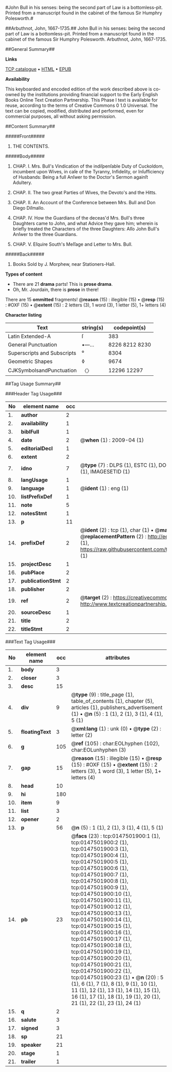 #John Bull in his senses: being the second part of Law is a bottomless-pit. Printed from a manuscript found in the cabinet of the famous Sir Humphry Polesworth.#

##Arbuthnot, John, 1667-1735.##
John Bull in his senses: being the second part of Law is a bottomless-pit. Printed from a manuscript found in the cabinet of the famous Sir Humphry Polesworth.
Arbuthnot, John, 1667-1735.

##General Summary##

**Links**

[TCP catalogue](http://www.ota.ox.ac.uk/tcp/)  • 
[HTML](http://tei.it.ox.ac.uk/tcp/Texts-HTML/free/004/004770081.html)  • 
[EPUB](http://tei.it.ox.ac.uk/tcp/Texts-EPUB/free/004/004770081.epub)

**Availability**

This keyboarded and encoded edition of the
	       work described above is co-owned by the institutions
	       providing financial support to the Early English Books
	       Online Text Creation Partnership. This Phase I text is
	       available for reuse, according to the terms of Creative
	       Commons 0 1.0 Universal. The text can be copied,
	       modified, distributed and performed, even for
	       commercial purposes, all without asking permission.


##Content Summary##

#####Front#####

1. THE CONTENTS.

#####Body#####

1. CHAP. I. Mrs. Bull's Vindication of the indiſpenſable Duty of Cuckoldom, incumbent upon Wives, in caſe of the Tyranny, Infidelity, or Inſufficiency of Husbands: Being a full Anſwer to the Doctor's Sermon againſt Adultery.

1. CHAP. II. The two great Parties of Wives, the Devoto's and the Hitts.

1. CHAP. II. An Account of the Conference between Mrs. Bull and Don Diego Diſmallo.

1. CHAP. IV. How the Guardians of the deceas'd Mrs. Bull's three Daughters came to John, and what Advice they gave him; wherein is briefly treated the Characters of the three Daughters: Alſo John Bull's Anſwer to the three Guardians.

1. CHAP. V. Eſquire South's Meſſage and Letter to Mrs. Bull.

#####Back#####

1. Books Sold by J. Morphew, near Stationers-Hall.

**Types of content**

  * There are 21 **drama** parts! This is **prose drama**.
  * Oh, Mr. Jourdain, there is **prose** in there!

There are 15 **ommitted** fragments! 
 @__reason__ (15) : illegible (15)  •  @__resp__ (15) : #OXF (15)  •  @__extent__ (15) : 2 letters (3), 1 word (3), 1 letter (5), 1+ letters (4)

**Character listing**


|Text|string(s)|codepoint(s)|
|---|---|---|
|Latin Extended-A|ſ|383|
|General Punctuation|•—…|8226 8212 8230|
|Superscripts             and Subscripts|⁰|8304|
|Geometric Shapes|◊|9674|
|CJKSymbolsandPunctuation|〈〉|12296 12297|

##Tag Usage Summary##

###Header Tag Usage###

|No|element name|occ|attributes|
|---|---|---|---|
|1.|__author__|2||
|2.|__availability__|1||
|3.|__biblFull__|1||
|4.|__date__|2| @__when__ (1) : 2009-04 (1)|
|5.|__editorialDecl__|1||
|6.|__extent__|2||
|7.|__idno__|7| @__type__ (7) : DLPS (1), ESTC (1), DOCNO (1), TCP (1), GALEDOCNO (1), CONTENTSET (1), IMAGESETID (1)|
|8.|__langUsage__|1||
|9.|__language__|1| @__ident__ (1) : eng (1)|
|10.|__listPrefixDef__|1||
|11.|__note__|5||
|12.|__notesStmt__|1||
|13.|__p__|11||
|14.|__prefixDef__|2| @__ident__ (2) : tcp (1), char (1)  •  @__matchPattern__ (2) : ([0-9\-]+):([0-9IVX]+) (1), (.+) (1)  •  @__replacementPattern__ (2) : http://eebo.chadwyck.com/downloadtiff?vid=$1&page=$2 (1), https://raw.githubusercontent.com/textcreationpartnership/Texts/master/tcpchars.xml#$1 (1)|
|15.|__projectDesc__|1||
|16.|__pubPlace__|2||
|17.|__publicationStmt__|2||
|18.|__publisher__|2||
|19.|__ref__|2| @__target__ (2) : https://creativecommons.org/publicdomain/zero/1.0/ (1), http://www.textcreationpartnership.org/docs/. (1)|
|20.|__sourceDesc__|1||
|21.|__title__|2||
|22.|__titleStmt__|2||


###Text Tag Usage###

|No|element name|occ|attributes|
|---|---|---|---|
|1.|__body__|3||
|2.|__closer__|3||
|3.|__desc__|15||
|4.|__div__|9| @__type__ (9) : title_page (1), table_of_contents (1), chapter (5), articles (1), publishers_advertisement (1)  •  @__n__ (5) : 1 (1), 2 (1), 3 (1), 4 (1), 5 (1)|
|5.|__floatingText__|3| @__xml:lang__ (1) : unk (0)  •  @__type__ (2) : letter (2)|
|6.|__g__|105| @__ref__ (105) : char:EOLhyphen (102), char:EOLunhyphen (3)|
|7.|__gap__|15| @__reason__ (15) : illegible (15)  •  @__resp__ (15) : #OXF (15)  •  @__extent__ (15) : 2 letters (3), 1 word (3), 1 letter (5), 1+ letters (4)|
|8.|__head__|10||
|9.|__hi__|180||
|10.|__item__|9||
|11.|__list__|3||
|12.|__opener__|2||
|13.|__p__|56| @__n__ (5) : 1 (1), 2 (1), 3 (1), 4 (1), 5 (1)|
|14.|__pb__|23| @__facs__ (23) : tcp:0147501900:1 (1), tcp:0147501900:2 (1), tcp:0147501900:3 (1), tcp:0147501900:4 (1), tcp:0147501900:5 (1), tcp:0147501900:6 (1), tcp:0147501900:7 (1), tcp:0147501900:8 (1), tcp:0147501900:9 (1), tcp:0147501900:10 (1), tcp:0147501900:11 (1), tcp:0147501900:12 (1), tcp:0147501900:13 (1), tcp:0147501900:14 (1), tcp:0147501900:15 (1), tcp:0147501900:16 (1), tcp:0147501900:17 (1), tcp:0147501900:18 (1), tcp:0147501900:19 (1), tcp:0147501900:20 (1), tcp:0147501900:21 (1), tcp:0147501900:22 (1), tcp:0147501900:23 (1)  •  @__n__ (20) : 5 (1), 6 (1), 7 (1), 8 (1), 9 (1), 10 (1), 11 (1), 12 (1), 13 (1), 14 (1), 15 (1), 16 (1), 17 (1), 18 (1), 19 (1), 20 (1), 21 (1), 22 (1), 23 (1), 24 (1)|
|15.|__q__|2||
|16.|__salute__|3||
|17.|__signed__|3||
|18.|__sp__|21||
|19.|__speaker__|21||
|20.|__stage__|1||
|21.|__trailer__|1||
